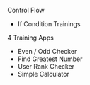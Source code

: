 Control Flow
  - If Condition Trainings

  4 Training Apps
  - Even / Odd Checker
  - Find Greatest Number
  - User Rank Checker
  - Simple Calculator